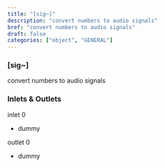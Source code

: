 ```yaml
---
title: "[sig~]"
description: "convert numbers to audio signals"
bref: "convert numbers to audio signals"
draft: false
categories: ["object", "GENERAL"]
---
```


### [sig~]

convert numbers to audio signals

### Inlets & Outlets

inlet 0

 - dummy

outlet 0

 - dummy
 
